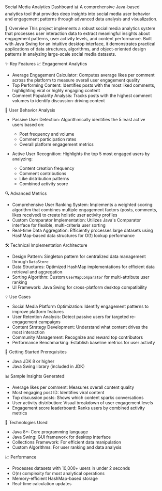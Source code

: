 Social Media Analytics Dashboard 📊
A comprehensive Java-based analytics tool that provides deep insights into social media user behavior and engagement patterns through advanced data analysis and visualization.

🎯 Overview
This project implements a robust social media analytics system that processes user interaction data to extract meaningful insights about engagement patterns, user activity levels, and content performance. Built with Java Swing for an intuitive desktop interface, it demonstrates practical applications of data structures, algorithms, and object-oriented design patterns in analyzing large-scale social media datasets.

✨ Key Features
📈 Engagement Analytics
- Average Engagement Calculator: Computes average likes per comment across the platform to measure overall user engagement quality
- Top Performing Content: Identifies posts with the most liked comments, highlighting viral or highly engaging content
- Comment Popularity Analysis: Tracks posts with the highest comment volumes to identify discussion-driving content

👥 User Behavior Analysis
- Passive User Detection: Algorithmically identifies the 5 least active users based on:
  - Post frequency and volume
  - Comment participation rates
  - Overall platform engagement metrics
  
- Active User Recognition: Highlights the top 5 most engaged users by analyzing:
  - Content creation frequency
  - Comment contributions
  - Like distribution patterns
  - Combined activity score

🔍 Advanced Metrics
- Comprehensive User Ranking System: Implements a weighted scoring algorithm that combines multiple engagement factors (posts, comments, likes received) to create holistic user activity profiles
- Custom Comparator Implementation: Utilizes Java's Comparator interface for flexible, multi-criteria user sorting
- Real-time Data Aggregation: Efficiently processes large datasets using HashMap-based data structures for O(1) lookup performance

🛠️ Technical Implementation
Architecture
- Design Pattern: Singleton pattern for centralized data management through `DataStore`
- Data Structures: Optimized HashMap implementations for efficient data retrieval and aggregation
- Sorting Algorithm: Custom `UserMapComparator` for multi-attribute user ranking
- UI Framework: Java Swing for cross-platform desktop compatibility


💡 Use Cases

- Social Media Platform Optimization: Identify engagement patterns to improve platform features
- User Retention Analysis: Detect passive users for targeted re-engagement campaigns
- Content Strategy Development: Understand what content drives the most interaction
- Community Management: Recognize and reward top contributors
- Performance Benchmarking: Establish baseline metrics for user activity

🚀 Getting Started
Prerequisites
- Java JDK 8 or higher
- Java Swing library (included in JDK)

📊 Sample Insights Generated

- Average likes per comment: Measures overall content quality
- Most engaging post ID: Identifies viral content
- Top discussion posts: Shows which content sparks conversations
- User activity distribution: Visual breakdown of user engagement levels
- Engagement score leaderboard: Ranks users by combined activity metrics

 🔧 Technologies Used

- Java 8+: Core programming language
- Java Swing: GUI framework for desktop interface
- Collections Framework: For efficient data manipulation
- Custom Algorithms: For user ranking and data analysis

📈 Performance

- Processes datasets with 10,000+ users in under 2 seconds
- O(n) complexity for most analytical operations
- Memory-efficient HashMap-based storage
- Real-time calculation updates

